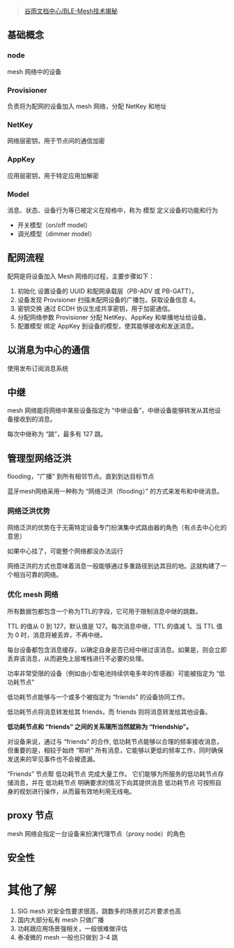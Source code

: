 
> [谷雨文档中心/BLE-Mesh技术揭秘](http://doc.iotxx.com/BLE-Mesh%E6%8A%80%E6%9C%AF%E6%8F%AD%E7%A7%98)

## 基础概念

### node

mesh 网络中的设备

### Provisioner

负责将为配网的设备加入 mesh 网络，分配 NetKey 和地址

### NetKey

网络层密钥，用于节点间的通信加密

### AppKey

应用层密钥，用于特定应用加解密

### Model

消息、状态、设备行为等已被定义在规格中，称为 模型
定义设备的功能和行为

- 开关模型（on/off model）
- 调光模型（dimmer model）

## 配网流程

配网是将设备加入 Mesh 网络的过程，主要步骤如下：
1. 初始化
   设置设备的 UUID 和配网承载层（PB-ADV 或 PB-GATT）。
2. 设备发现
   Provisioner 扫描未配网设备的广播包，获取设备信息 4。
3. 密钥交换
   通过 ECDH 协议生成共享密钥，用于加密通信。
4. 分配网络参数
   Provisioner 分配 NetKey、AppKey 和单播地址给设备。
5. 配置模型
   绑定 AppKey 到设备的模型，使其能够接收和发送消息。


## 以消息为中心的通信

使用发布订阅消息系统


## 中继

mesh 网络能将网络中某些设备指定为 “中继设备”，中继设备能够转发从其他设备接收到的消息。

每次中继称为 “跳”，最多有 127 跳。


## 管理型网络泛洪

flooding，"广播" 到所有相邻节点。直到到达目标节点

蓝牙mesh网络采用一种称为 “网络泛洪（flooding）” 的方式来发布和中继消息。

### 网络泛洪优势

网络泛洪的优势在于无需特定设备专门扮演集中式路由器的角色（有点去中心化的意思）

如果中心挂了，可能整个网络都没办法运行

网络泛洪的方式也意味着消息一般能够通过多重路径到达其目的地。这就构建了一个相当可靠的网络。

### 优化 mesh 网络

所有数据包都包含一个称为TTL的字段，它可用于限制消息中继的跳数。

TTL 的值从 0 到 127，默认值是 127。每次消息中继，TTL 的值减 1。当 TTL 值为 0 时，消息将被丢弃，不再中继。

每台设备都包含消息缓存，以确定自身是否已经中继过该消息。如果是，则会立即丢弃该消息，从而避免上层堆栈进行不必要的处理。

功率非常受限的设备（例如由小型电池持续供电多年的传感器）可能被指定为 “低功耗节点” 

低功耗节点能够与一个或多个被指定为 “friends” 的设备协同工作。

低功耗节点将消息转发给其 friends，而 friends 则将消息转发给其他设备。

**低功耗节点和 “friends” 之间的关系理所当然就称为 “friendship”。**

对设备来说，通过与 “friends” 的合作, 低功耗节点能够以合理的频率接收消息，
但重要的是，相较于始终 “聆听” 所有消息，它能够以更低的频率工作，同时确保发送来的罕见事件也不会被遗漏。

“Friends” 节点帮 低功耗节点 完成大量工作。
它们能够为所服务的低功耗节点存储消息，并在 低功耗节点 明确要求的情况下向其提供消息
低功耗节点 可按照自身的规划进行操作，从而最有效地利用无线电。

## proxy 节点

mesh 网络会指定一台设备来扮演代理节点（proxy node）的角色

## 安全性

# 其他了解

1. SIG mesh 对安全性要求很高，跳数多的场景对芯片要求也高
2. 国内大部分私有 mesh 只做广播
3. 功耗跟应用场景强相关，一般很难做评估
4. 泰凌微的 mesh 一般也只做到 3-4 跳

